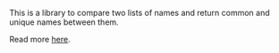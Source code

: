 This is a library to compare two lists of names and return common and unique names between them.

Read more [here](https://github.com/Arnab-Developer/Arc.NamesCompare/blob/main/README.md).